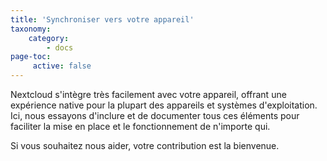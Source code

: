 ```yaml
---
title: 'Synchroniser vers votre appareil'
taxonomy:
    category:
        - docs
page-toc:
     active: false
---
```


Nextcloud s'intègre très facilement avec votre appareil, offrant une expérience native pour la plupart des appareils et systèmes d'exploitation.
Ici, nous essayons d'inclure et de documenter tous ces éléments pour faciliter la mise en place et le fonctionnement de n'importe qui.

Si vous souhaitez nous aider, votre contribution est la bienvenue.
